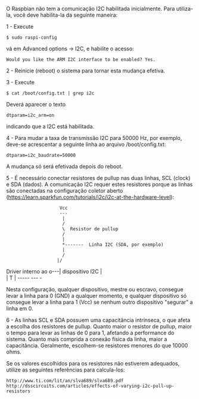 O Raspbian não tem a comunicação I2C habilitada inicialmente. Para utiliza-la, você deve habilita-la da seguinte maneira:

1 - Execute

	$ sudo raspi-config

vá em Advanced options -> I2C, e habilite o acesso:

	Would you like the ARM I2C interface to be enabled? Yes.

2 - Reinicie (reboot) o sistema para tornar esta mudança efetiva.

3 - Execute

	$ cat /boot/config.txt | grep i2c

Deverá aparecer o texto

	dtparam=i2c_arm=on

indicando que a I2C está habilitada.

4 - Para mudar a taxa de transmissão I2C para 50000 Hz, por exemplo, deve-se acrescentar a seguinte linha ao arquivo /boot/config.txt:

	dtparam=i2c_baudrate=50000

A mudança só será efetivada depois do reboot.

5 - É necessário conectar resistores de pullup nas duas linhas, SCL (clock) e SDA (dados). A comunicação I2C requer estes resistores porque as linhas são conectadas na configuração coletor aberto (https://learn.sparkfun.com/tutorials/i2c/i2c-at-the-hardware-level):


                        Vcc
                        ---
                         |
                         /
                         \  Resistor de pullup
                         /
                         |
                         *-------  Linha I2C (SDA, por exemplo)
                         |
                         /
                       |/
Driver interno ao  o---|
dispositivo I2C        |\
                         \|
                          T
                          |
                        -----
                         ---
                          -

Nesta configuração, qualquer dispositivo, mestre ou escravo, consegue levar a linha para 0 (GND) a qualquer momento, e qualquer dispositivo só consegue levar a linha para 1 (Vcc) se nenhum outro dispositivo "segurar" a linha em 0.

6 - As linhas SCL e SDA possuem uma capacitância intrínseca, o que afeta a escolha dos resistores de pullup. Quanto maior o resistor de pullup, maior o tempo para levar as linhas de 0 para 1, afetando a performance do sistema. Quanto mais comprida a conexão física da linha, maior a capacitância. Geralmente, escolhem-se resistores menores do que 10000 ohms.

Se os valores escolhidos para os resistores não estiverem adequados, utilize as seguintes referências para calcula-los:

	http://www.ti.com/lit/an/slva689/slva689.pdf
	http://dsscircuits.com/articles/effects-of-varying-i2c-pull-up-resistors












